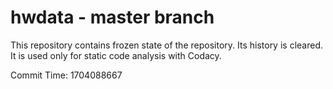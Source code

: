 # hwdata - master branch

This repository contains frozen state of the repository.
Its history is cleared. It is used only for static code
analysis with Codacy.

Commit Time: 1704088667